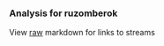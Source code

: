 ### Analysis for ruzomberok
View [raw](https://raw.githubusercontent.com/microprediction/chess/main/analysis/ruzomberok/chess_blitz/locations.json) markdown for links to streams